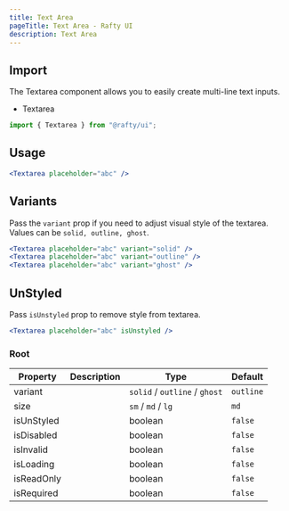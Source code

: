 ```yaml
---
title: Text Area
pageTitle: Text Area - Rafty UI
description: Text Area
---
```


## Import

The Textarea component allows you to easily create multi-line text inputs.

- Textarea

```jsx
import { Textarea } from "@rafty/ui";
```

## Usage

```jsx
<Textarea placeholder="abc" />
```

## Variants

Pass the `variant` prop if you need to adjust visual style of the textarea. Values can be `solid, outline, ghost`.

```jsx
<Textarea placeholder="abc" variant="solid" />
<Textarea placeholder="abc" variant="outline" />
<Textarea placeholder="abc" variant="ghost" />
```

## UnStyled

Pass `isUnstyled` prop to remove style from textarea.

```jsx
<Textarea placeholder="abc" isUnstyled />
```

### Root

| Property   | Description | Type                          | Default   |
| ---------- | ----------- | ----------------------------- | --------- |
| variant    |             | `solid` / `outline` / `ghost` | `outline` |
| size       |             | `sm` / `md` / `lg`            | `md`      |
| isUnStyled |             | boolean                       | `false`   |
| isDisabled |             | boolean                       | `false`   |
| isInvalid  |             | boolean                       | `false`   |
| isLoading  |             | boolean                       | `false`   |
| isReadOnly |             | boolean                       | `false`   |
| isRequired |             | boolean                       | `false`   |
